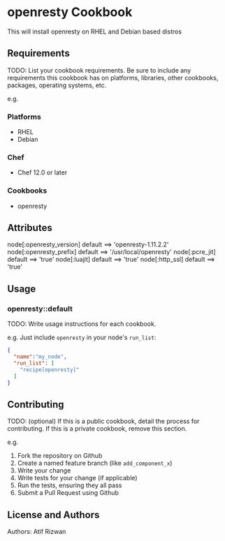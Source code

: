 # openresty Cookbook

This will install openresty on RHEL and Debian based distros


## Requirements

TODO: List your cookbook requirements. Be sure to include any requirements this cookbook has on platforms, libraries, other cookbooks, packages, operating systems, etc.

e.g.
### Platforms

- RHEL
- Debian

### Chef

- Chef 12.0 or later

### Cookbooks

- openresty

## Attributes

node[:openresty_version]  default ==> 'openresty-1.11.2.2'
node[:openresty_prefix] default ==> '/usr/local/openresty'
node[:pcre_jit] default ==> 'true'
node[:luajit] default ==> 'true'
node[:http_ssl] default ==> 'true'

## Usage

### openresty::default

TODO: Write usage instructions for each cookbook.

e.g.
Just include `openresty` in your node's `run_list`:

```json
{
  "name":"my_node",
  "run_list": [
    "recipe[openresty]"
  ]
}
```

## Contributing

TODO: (optional) If this is a public cookbook, detail the process for contributing. If this is a private cookbook, remove this section.

e.g.
1. Fork the repository on Github
2. Create a named feature branch (like `add_component_x`)
3. Write your change
4. Write tests for your change (if applicable)
5. Run the tests, ensuring they all pass
6. Submit a Pull Request using Github

## License and Authors

Authors: Atif Rizwan

